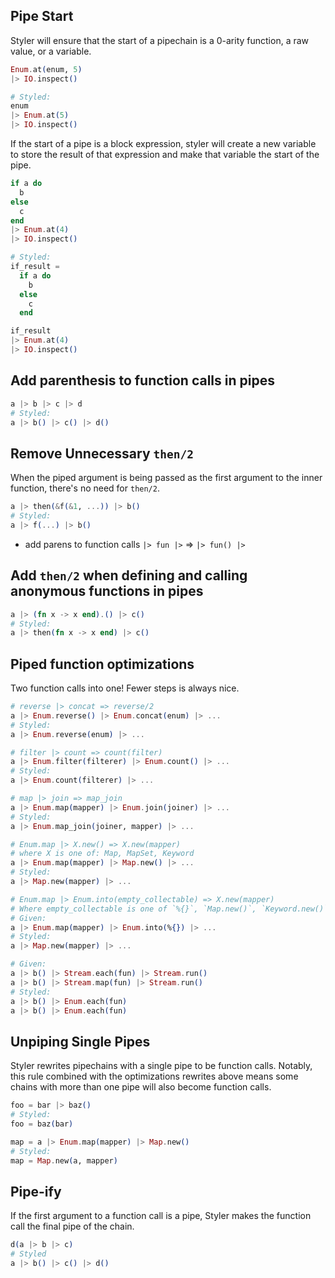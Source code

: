## Pipe Start

Styler will ensure that the start of a pipechain is a 0-arity function, a raw value, or a variable.

```elixir
Enum.at(enum, 5)
|> IO.inspect()

# Styled:
enum
|> Enum.at(5)
|> IO.inspect()
```

If the start of a pipe is a block expression, styler will create a new variable to store the result of that expression and make that variable the start of the pipe.

```elixir
if a do
  b
else
  c
end
|> Enum.at(4)
|> IO.inspect()

# Styled:
if_result =
  if a do
    b
  else
    c
  end

if_result
|> Enum.at(4)
|> IO.inspect()
```

## Add parenthesis to function calls in pipes

```elixir
a |> b |> c |> d
# Styled:
a |> b() |> c() |> d()
```

## Remove Unnecessary `then/2`

When the piped argument is being passed as the first argument to the inner function, there's no need for `then/2`.

```elixir
a |> then(&f(&1, ...)) |> b()
# Styled:
a |> f(...) |> b()
```

- add parens to function calls `|> fun |>` => `|> fun() |>`

## Add `then/2` when defining and calling anonymous functions in pipes

```elixir
a |> (fn x -> x end).() |> c()
# Styled:
a |> then(fn x -> x end) |> c()
```

## Piped function optimizations

Two function calls into one! Fewer steps is always nice.

```elixir
# reverse |> concat => reverse/2
a |> Enum.reverse() |> Enum.concat(enum) |> ...
# Styled:
a |> Enum.reverse(enum) |> ...

# filter |> count => count(filter)
a |> Enum.filter(filterer) |> Enum.count() |> ...
# Styled:
a |> Enum.count(filterer) |> ...

# map |> join => map_join
a |> Enum.map(mapper) |> Enum.join(joiner) |> ...
# Styled:
a |> Enum.map_join(joiner, mapper) |> ...

# Enum.map |> X.new() => X.new(mapper)
# where X is one of: Map, MapSet, Keyword
a |> Enum.map(mapper) |> Map.new() |> ...
# Styled:
a |> Map.new(mapper) |> ...

# Enum.map |> Enum.into(empty_collectable) => X.new(mapper)
# Where empty_collectable is one of `%{}`, `Map.new()`, `Keyword.new()`, `MapSet.new()`
# Given:
a |> Enum.map(mapper) |> Enum.into(%{}) |> ...
# Styled:
a |> Map.new(mapper) |> ...

# Given:
a |> b() |> Stream.each(fun) |> Stream.run()
a |> b() |> Stream.map(fun) |> Stream.run()
# Styled:
a |> b() |> Enum.each(fun)
a |> b() |> Enum.each(fun)
```

## Unpiping Single Pipes

Styler rewrites pipechains with a single pipe to be function calls. Notably, this rule combined with the optimizations rewrites above means some chains with more than one pipe will also become function calls.

```elixir
foo = bar |> baz()
# Styled:
foo = baz(bar)

map = a |> Enum.map(mapper) |> Map.new()
# Styled:
map = Map.new(a, mapper)
```

## Pipe-ify

If the first argument to a function call is a pipe, Styler makes the function call the final pipe of the chain.

```elixir
d(a |> b |> c)
# Styled
a |> b() |> c() |> d()
```
